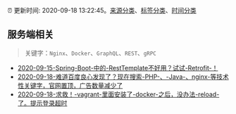 :alarm_clock: 更新时间: 2020-09-18 13:22:45。[来源分类](../README.md)、[标签分类](../TAGS.md)、[时间分类](../TIMELINE.md)

## 服务端相关


> 关键字：`Nginx`、`Docker`、`GraphQL`、`REST`、`gRPC`



- [2020-09-15-Spring-Boot-中的-RestTemplate不好用？试试-Retrofit-！](https://www.ershicimi.com/p/616474b2dfa6d4ccff9b1e12bcebe965) 
- [2020-09-18-难道百度良心发现了？现在搜索-PHP-、-Java-、nginx-等技术性关键字，官网置顶，广告数量减少了](https://www.v2ex.com/t/708409) 
- [2020-09-18-求救！-vagrant-里面安装了-docker-之后，没办法-reload-了。提示登录超时](https://www.v2ex.com/t/708385) 
